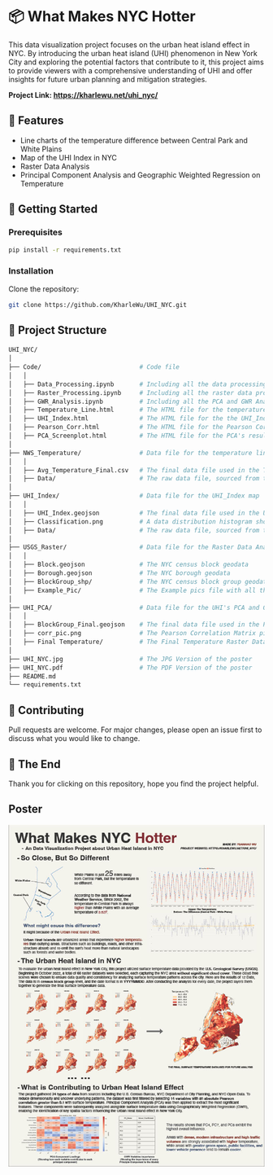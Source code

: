 # 📦 What Makes NYC Hotter

This data visualization project focuses on the urban heat island effect in NYC. By introducing the urban heat island (UHI) phenomenon in New York City and exploring the potential factors that contribute to it, this project aims to provide viewers with a comprehensive understanding of UHI and offer insights for future urban planning and mitigation strategies.

**Project Link: https://kharlewu.net/uhi_nyc/**

## 🌟 Features

- Line charts of the temperature difference between Central Park and White Plains
- Map of the UHI Index in NYC
- Raster Data Analysis
- Principal Component Analysis and Geographic Weighted Regression on Temperature

## 🚀 Getting Started

### Prerequisites

```bash
pip install -r requirements.txt
```

### Installation

Clone the repository:

```bash
git clone https://github.com/KharleWu/UHI_NYC.git
```

## 🧱 Project Structure

```bash
UHI_NYC/
│
├── Code/                           # Code file
│   │
│   ├── Data_Processing.ipynb       # Including all the data processing and preliminary analysis
│   ├── Raster_Processing.ipynb     # Including all the raster data processing using ** GDAL, Rasterio, and Zonal_Stat **
│   ├── GWR_Analysis.ipynb          # Including all the PCA and GWR Analysis Process
│   ├── Temperature_Line.html       # The HTML file for the temperature line chart (Data Source is in NWS_Temperature file)
│   ├── UHI_Index.html              # The HTML file for the the UHI_Index map (Data Source is in UHI_Index file)
│   ├── Pearson_Corr.html           # The HTML file for the Pearson Correlation chart between Temperature and other independent variables 
│   ├── PCA_Screenplot.html         # The HTML file for the PCA's results
│
├── NWS_Temperature/                # Data file for the temperature line chart
│   │
│   ├── Avg_Temperature_Final.csv   # The final data file used in the Temperature_Line.html
│   ├── Data/                       # The raw data file, sourced from the National Weather Service (NWS)                
│
├── UHI_Index/                      # Data file for the UHI_Index map
│   │
│   ├── UHI_Index.geojson           # The final data file used in the UHI_Index.html
│   ├── Classification.png          # A data distribution histogram showing the data analysis of the UHI_Index data
│   ├── Data/                       # The raw data file, sourced from the NYC Open Data and Climate Central
│
├── USGS_Raster/                    # Data file for the Raster Data Analysis
│   │
│   ├── Block.geojson               # The NYC census block geodata
│   ├── Borough.geojson             # The NYC borough geodata
│   ├── BlockGroup_shp/             # The NYC census block group geodata
│   ├── Example_Pic/                # The Example pics file with all the raster data analysis results
│
├── UHI_PCA/                        # Data file for the UHI's PCA and GWR Analysis
│   │
│   ├── BlockGroup_Final.geojson    # The final data file used in the PCA and GWR Analysis with all the dependent and independent data
│   ├── corr_pic.png                # The Pearson Correlation Matrix pic
│   ├── Final Temperature/          # The Final Temperature Raster Data
│
├── UHI_NYC.jpg                     # The JPG Version of the poster
├── UHI_NYC.pdf                     # The PDF Version of the poster
├── README.md
└── requirements.txt
```

## 🤝 Contributing
Pull requests are welcome. For major changes, please open an issue first to discuss what you would like to change.

## 🩷 The End
Thank you for clicking on this repository, hope you find the project helpful.

## Poster
![UHI_NYC](UHI_NYC.jpg)
